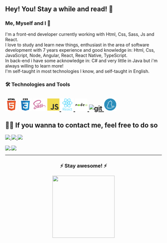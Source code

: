## Hey! You! Stay a while and read! 📖

### Me, Myself and I 🤵

I'm a front-end developer currently working with Html, Css, Sass, Js and React.  
I love to study and learn new things, enthusiast in the area of software development
with 7 years experience and good knowledge in: Html, Css, JavaScript, Node, Angular, React, React Native, TypeScript.  
In back-end i have some acknowledge in: C# and very little in Java but i'm always willing to learn more!  
I'm self-taught in most technologies I know, and self-taught in English.

### 🛠️ Technologies and Tools
<a href="https://www.w3.org/html/"> <img src="https://raw.githubusercontent.com/devicons/devicon/master/icons/html5/html5-original-wordmark.svg" alt="html5" style="max-width:100%;" width="40" height="40"></a>
<a href="https://www.w3schools.com/css/" rel="nofollow"> <img src="https://raw.githubusercontent.com/devicons/devicon/master/icons/css3/css3-original-wordmark.svg" alt="css3" style="max-width:100%;" width="40" height="40"></a>
<a href="https://sass-lang.com" rel="nofollow"> <img src="https://raw.githubusercontent.com/devicons/devicon/master/icons/sass/sass-original.svg" alt="sass" style="max-width:100%;" width="40" height="40"></a>
<a href="https://developer.mozilla.org/en-US/docs/Web/JavaScript" rel="nofollow"> <img src="https://raw.githubusercontent.com/devicons/devicon/master/icons/javascript/javascript-original.svg" alt="javascript" style="max-width:100%;" width="40" height="40"> </a>
<a href="https://reactjs.org/" rel="nofollow"> <img src="https://raw.githubusercontent.com/devicons/devicon/master/icons/react/react-original-wordmark.svg" alt="react" style="max-width:100%;" width="40" height="40"> </a>
<a href="https://nodejs.org" rel="nofollow"> <img src="https://raw.githubusercontent.com/devicons/devicon/master/icons/nodejs/nodejs-original-wordmark.svg" alt="nodejs" style="max-width:100%;" width="40" height="40"> </a>
<a href="https://git-scm.com/" rel="nofollow"> <img src="https://camo.githubusercontent.com/fbfcb9e3dc648adc93bef37c718db16c52f617ad055a26de6dc3c21865c3321d/68747470733a2f2f7777772e766563746f726c6f676f2e7a6f6e652f6c6f676f732f6769742d73636d2f6769742d73636d2d69636f6e2e737667" alt="git" data-canonical-src="https://www.vectorlogo.zone/logos/git-scm/git-scm-icon.svg" style="max-width:100%;" width="40" height="40"> </a>
<a href="https://yarnpkg.com/" rel="nofollow"> <img src="https://raw.githubusercontent.com/devicons/devicon/master/icons/yarn/yarn-original.svg" alt="yarn" style="max-width:100%;" width="40" height="40"> </a>
---
  
## 👨‍🚀 If you wanna to contact me, feel free to do so

<a href="https://www.linkedin.com/in/felipe-ribeiro-moraes/"> <img src="https://img.shields.io/badge/LinkedIn-0077B5?style=for-the-badge&logo=linkedin&logoColor=white"> </a>
<a href="https://github.com/FelipeM920"> <img src="https://img.shields.io/badge/GitHub-100000?style=for-the-badge&logo=github&logoColor=white"> </a>
<a href="mailto:felipemoraes920@gmail.com"> <img src="https://img.shields.io/badge/Gmail-D14836?style=for-the-badge&logo=gmail&logoColor=white"> </a>
  
<a href="https://github.com/FelipeM920/github-readme-stats">
  <img align="center" src="https://github-readme-stats.vercel.app/api?username=FelipeM920&show_icons=true&theme=tokyonight&count_private=true&hide=stars" />
</a>
<a href="https://github.com/FelipeM920/convoychat">
  <img align="center" height="170px" src="https://github-readme-stats.vercel.app/api/top-langs/?username=FelipeM920&hide=Ruby,Java,Objective-C,Starlark&layout=compact" />
</a>

---

<h3><p align="center">⚡ Stay awesome! ⚡</p></h3>
<div align="center"><img src="https://media.giphy.com/media/ASd0Ukj0y3qMM/source.gif" width="200" height="200" /></div>
<!--
**FelipeM920/FelipeM920** is a ✨ _special_ ✨ repository because its `README.md` (this file) appears on your GitHub profile.

Here are some ideas to get you started:

- 🔭 I’m currently working on ...
- 🌱 I’m currently learning ...
- 👯 I’m looking to collaborate on ...
- 🤔 I’m looking for help with ...
- 💬 Ask me about ...
- 📫 How to reach me: ...
- 😄 Pronouns: ...
- ⚡ Fun fact: ...
-->
